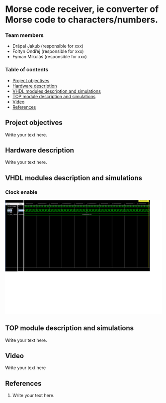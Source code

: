 # Morse code receiver, ie converter of Morse code to characters/numbers.

### Team members

* Drápal Jakub (responsible for xxx)
* Foltyn Ondřej (responsible for xxx)
* Fyman Mikuláš (responsible for xxx)


### Table of contents

* [Project objectives](#objectives)
* [Hardware description](#hardware)
* [VHDL modules description and simulations](#modules)
* [TOP module description and simulations](#top)
* [Video](#video)
* [References](#references)

<a name="objectives"></a>

## Project objectives

Write your text here.

<a name="hardware"></a>

## Hardware description

Write your text here.

<a name="modules"></a>

## VHDL modules description and simulations

### Clock enable 
![clk](https://github.com/jdrapal/digital-electronics-1/blob/master/labs/project/images/tb_clock_enable.png)

<a name="top"></a>

## TOP module description and simulations

Write your text here.

<a name="video"></a>

## Video

Write your text here

<a name="references"></a>

## References

1. Write your text here.

